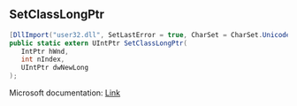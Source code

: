 ## SetClassLongPtr

```csharp
[DllImport("user32.dll", SetLastError = true, CharSet = CharSet.Unicode)]
public static extern UIntPtr SetClassLongPtr(
   IntPtr hWnd,
   int nIndex,
   UIntPtr dwNewLong
);
```

Microsoft documentation: [Link](https://docs.microsoft.com/en-us/windows/win32/api/winuser/nf-winuser-setclasslongptrw)
